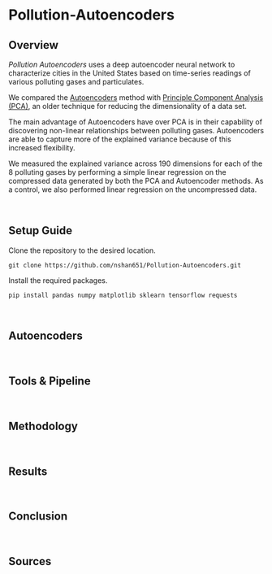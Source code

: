# Pollution-Autoencoders

## Overview
<p><i>Pollution Autoencoders</i> uses a deep autoencoder neural network to characterize cities in the United States based on time-series readings of various polluting gases and particulates. 

We compared the [Autoencoders](https://www.deeplearningbook.org/contents/autoencoders.html) method with [Principle Component Analysis (PCA)](https://www.sartorius.com/en/knowledge/science-snippets/what-is-principal-component-analysis-pca-and-how-it-is-used-507186), an older technique for reducing the dimensionality of a data set.

The main advantage of Autoencoders have over PCA is in their capability of discovering non-linear relationships between polluting gases. Autoencoders are able to capture more of the explained variance because of this increased flexibility.

We measured the explained variance across 190 dimensions for each of the 8 polluting gases by performing a simple linear regression on the compressed data generated by both the PCA and Autoencoder methods. As a control, we also performed linear regression on the uncompressed data.</p>
<br>

## Setup Guide 
<p>
Clone the repository to the desired location.
<pre><code>git clone https://github.com/nshan651/Pollution-Autoencoders.git</code></pre>
Install the required packages.
<pre><code>pip install pandas numpy matplotlib sklearn tensorflow requests</code></pre>
</p>
<br>

## Autoencoders

<br>

## Tools & Pipeline

<br>

## Methodology

<br>

## Results

<br>

## Conclusion

<br>

## Sources
